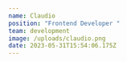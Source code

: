 ```yaml
---
name: Claudio
position: "Frontend Developer "
team: development
image: /uploads/claudio.png
date: 2023-05-31T15:54:06.175Z
---
```

